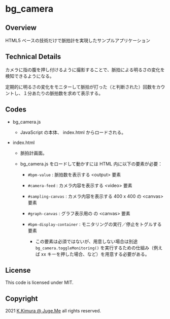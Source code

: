 # bg_camera

## Overview

HTML5 ベースの技術だけで脈拍計を実現したサンプルアプリケーション


## Technical Details

カメラに指の腹を押し付けるように撮影することで、脈拍による明るさの変化を検知できるようになる。

定期的に明るさの変化をモニターして脈拍が打った（と判断された）回数をカウントし、１分あたりの脈拍数を求めて表示する。


## Codes

- bg_camera.js

  - JavaScript の本体、 index.html からロードされる。

- index.html

  - 脈拍計画面。
  
  - bg_camera.js をロードして動かすには HTML 内に以下の要素が必要：

    - `#bpm-value` : 脈拍数を表示する &lt;output&gt; 要素

    - `#camera-feed` : カメラ内容を表示する &lt;video&gt; 要素

    - `#sampling-canvas` : カメラ内容を表示する 400 x 400 の &lt;canvas&gt; 要素

    - `#graph-canvas` : グラフ表示用の の &lt;canvas&gt; 要素

    - `#bpm-display-container` : モニタリングの実行／停止をトグルする要素

      - この要素は必須ではないが、用意しない場合は別途 `bg_camera.toggleMonitoring()` を実行するための仕組み（例えば xx キーを押した場合、など）を用意する必要がある。


## License

This code is licensed under MIT.

## Copyright

2021 [K.Kimura @ Juge.Me](https://github.com/dotnsf) all rights reserved.
